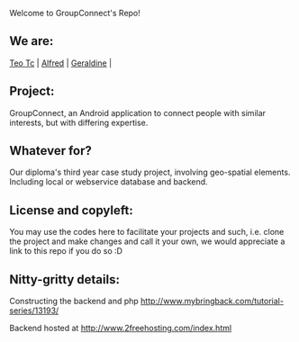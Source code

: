 Welcome to GroupConnect's Repo!

We are:
---------------------
[Teo Tc](https://github.com/teotc) |
[Alfred](https://github.com/Alfred753) |
[Geraldine](https://github.com/Geraldine-T) |

Project:
---------------------
GroupConnect, an Android application to connect people with similar interests, but with differing expertise.

Whatever for?
---------------------
Our diploma's third year case study project, involving geo-spatial elements. Including local or webservice database and backend.



License and copyleft:
---------------------
You may use the codes here to facilitate your projects and such, 
	i.e. clone the project and make changes and call it your own, 
		we would appreciate a link to this repo if you do so :D

Nitty-gritty details:
---------------------
Constructing the backend and php
http://www.mybringback.com/tutorial-series/13193/

Backend hosted at
http://www.2freehosting.com/index.html